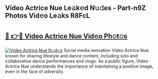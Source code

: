 ## Video Actrice Nue Le𝚊k𝚎d N𝚞𝚍es - Part-n9Z Photos Vid𝚎o Le𝚊ks R8FcL

# <h2><a href="http://fb4fxn.evod.top/?m=Video+Actrice+Nue">🔗 👉🔴 Video Actrice Nue Vid𝚎o Ph𝚘t𝚘s</a></h2>

[![Video Actrice Nue N𝚞d𝚎s](https://i.imgur.com/8V9OHl7.gif)](http://fb4fxn.evod.top/?m=Video+Actrice+Nue)
Social media sensation Video Actrice Nue known for sharing lifestyle and dance content, including solo and collaborative dance performances and vlogs. As a public figure, Video Actrice Nue understands the importance of maintaining a positive image, even in the face of adversity. 
